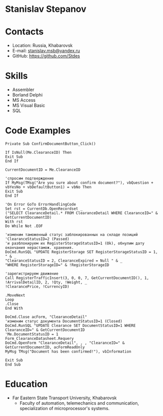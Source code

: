 # Stanislav Stepanov

# Contacts
* Location: Russia, Khabarovsk
* E-mail: stanislav.msb@yandex.ru
* GitHub: https://github.com/Stdes

# Skills

* Assembler
* Borland Delphi
* MS Access
* MS Visual Basic
* SQL

# Code Examples
```
Private Sub ConfirmDocumentButton_Click()

If IsNull(Me.ClearanceID) Then
Exit Sub
End If

CurrentDocumentID = Me.ClearanceID

'спросим подтверждение
If MyMsg(TMsg("Are you sure about confirm document?"), vbQuestion + vbYesNo + vbDefaultButton1) = vbNo Then
Exit Sub
End If

'On Error GoTo ErrorHandlingCode
Set rst = CurrentDb.OpenRecordset _
("SELECT ClearanceDetail.* FROM ClearanceDetail WHERE ClearanceID=" & GetCurrentDocumentID)
With rst
Do While Not .EOF

'изменим таможенный статус заблокированных на складе позиций 'ClearanceStatusID=2 (Passed)
'и разблокируем их RegisterStorageStatusID=1 (Ok), обнулим дату окончания нерастамож. хранения.
DoCmd.RunSQL "UPDATE RegisterStorage SET RegisterStorageStatusID = 1, " & _
"ClearanceStatusID = 2, ClearanceExpired = Null " & _
"WHERE RegisterStorageID=" & !RegisterStorageID

'зарегистрируем движение
Call RegisterTrafficInsert(3, 0, 0, 7, GetCurrentDocumentID(), 1, !ArrivalDetailID, 2, !Qty, !Weight, _
!ClearancePrice, !CurrencyID)

.MoveNext
Loop
.Close
End With

DoCmd.Close acForm, "ClearanceDetail"
'изменим статус документа DocumentStatusID=1 (Closed)
DoCmd.RunSQL "UPDATE Clearance SET DocumentStatusID=1 WHERE ClearanceID=" & GetCurrentDocumentID
'Me.DocumentStatusID = 1
Form_ClearanceDatasheet.Requery
DoCmd.OpenForm "ClearanceDetail", , , "ClearanceID=" & GetCurrentDocumentID, acFormReadOnly
MyMsg TMsg("Document has been confirmed!"), vbInformation

Exit Sub
End Sub
```

# Education
* Far Eastern State Transport University, Khabarovsk
    * Faculty of automation, telemechanics and communication, specialization of microprocessor's systems.

